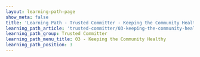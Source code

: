 ```yaml
---
layout: learning-path-page
show_meta: false
title: 'Learning Path - Trusted Committer - Keeping the Community Healthy'
learning_path_article: 'trusted-committer/03-keeping-the-community-healthy'
learning_path_group: Trusted Committer
learning_path_menu_title: 03 - Keeping the Community Healthy
learning_path_position: 3
---
```

